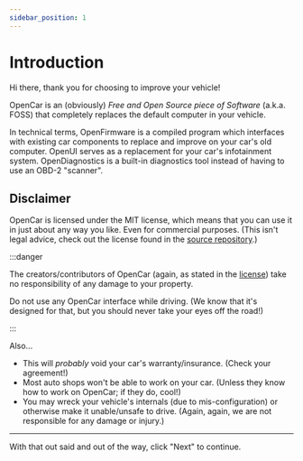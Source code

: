 ```yaml
---
sidebar_position: 1
---
```


# Introduction

Hi there, thank you for choosing to improve your vehicle!

OpenCar is an (obviously) *Free and Open Source piece of Software* (a.k.a. FOSS) that completely replaces the default computer in your vehicle.

In technical terms, OpenFirmware is a compiled program which interfaces with existing car components to replace and improve on your car's old computer. OpenUI serves as a replacement for your car's infotainment system. OpenDiagnostics is a built-in diagnostics tool instead of having to use an OBD-2 "scanner".

## Disclaimer

OpenCar is licensed under the MIT license, which means that you can use it in just about any way you like. Even for commercial purposes. (This isn't legal advice, check out the license found in the [source repository](https://github.com/Reboot-Codes/open-car/tree/main/LICENSE).)

:::danger

The creators/contributors of OpenCar (again, as stated in the [license](https://github.com/Reboot-Codes/open-car/blob/master/LICENSE)) take no responsibility of any damage to your property.

Do not use any OpenCar interface while driving. (We know that it's designed for that, but you should never take your eyes off the road!)

:::

Also...

- This will *probably* void your car's warranty/insurance. (Check your agreement!)
- Most auto shops won't be able to work on your car. (Unless they know how to work on OpenCar; if they do, cool!)
- You may wreck your vehicle's internals (due to mis-configuration) or otherwise make it unable/unsafe to drive. (Again, again, we are not responsible for any damage or injury.)

---

With that out said and out of the way, click "Next" to continue.
